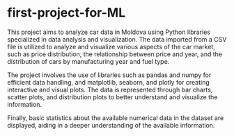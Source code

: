 # first-project-for-ML
This project aims to analyze car data in Moldova using Python libraries specialized in data analysis and visualization. The data imported from a CSV file is utilized to analyze and visualize various aspects of the car market, such as price distribution, the relationship between price and year, and the distribution of cars by manufacturing year and fuel type.

The project involves the use of libraries such as pandas and numpy for efficient data handling, and matplotlib, seaborn, and plotly for creating interactive and visual plots. The data is represented through bar charts, scatter plots, and distribution plots to better understand and visualize the information.

Finally, basic statistics about the available numerical data in the dataset are displayed, aiding in a deeper understanding of the available information.
